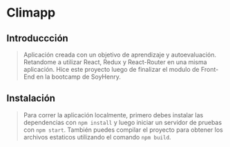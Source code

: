 # Climapp

## Introduccción

> Aplicación creada con un objetivo de aprendizaje y autoevaluación. Retandome a utilizar React, Redux y React-Router en una misma aplicación. Hice este proyecto luego de finalizar el modulo de Front-End en la bootcamp de SoyHenry.

## Instalación

> Para correr la aplicación localmente, primero debes instalar las dependencias con `npm install` y luego iniciar un servidor de pruebas con `npm start`. También puedes compilar el proyecto para obtener los archivos estaticos utilizando el comando `npm build`.